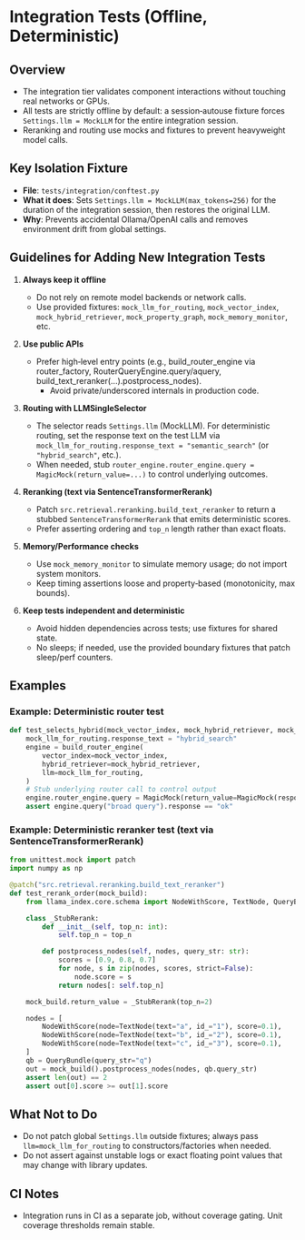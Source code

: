 # Integration Tests (Offline, Deterministic)

## Overview

- The integration tier validates component interactions without touching real networks or GPUs.
- All tests are strictly offline by default: a session‑autouse fixture forces `Settings.llm = MockLLM` for the entire integration session.
- Reranking and routing use mocks and fixtures to prevent heavyweight model calls.

## Key Isolation Fixture

- **File**: `tests/integration/conftest.py`
- **What it does**: Sets `Settings.llm = MockLLM(max_tokens=256)` for the duration of the integration session, then restores the original LLM.
- **Why**: Prevents accidental Ollama/OpenAI calls and removes environment drift from global settings.

## Guidelines for Adding New Integration Tests

1) **Always keep it offline**
   - Do not rely on remote model backends or network calls.
   - Use provided fixtures: `mock_llm_for_routing`, `mock_vector_index`, `mock_hybrid_retriever`, `mock_property_graph`, `mock_memory_monitor`, etc.

2) **Use public APIs**

   - Prefer high‑level entry points (e.g., build_router_engine via router_factory, RouterQueryEngine.query/aquery, build_text_reranker(...).postprocess_nodes).
     - Avoid private/underscored internals in production code.

3) **Routing with LLMSingleSelector**
   - The selector reads `Settings.llm` (MockLLM). For deterministic routing, set the response text on the test LLM via `mock_llm_for_routing.response_text = "semantic_search"` (or `"hybrid_search"`, etc.).
   - When needed, stub `router_engine.router_engine.query = MagicMock(return_value=...)` to control underlying outcomes.

4) **Reranking (text via SentenceTransformerRerank)**
   - Patch `src.retrieval.reranking.build_text_reranker` to return a stubbed `SentenceTransformerRerank` that emits deterministic scores.
   - Prefer asserting ordering and `top_n` length rather than exact floats.

5) **Memory/Performance checks**
   - Use `mock_memory_monitor` to simulate memory usage; do not import system monitors.
   - Keep timing assertions loose and property‑based (monotonicity, max bounds).

6) **Keep tests independent and deterministic**
   - Avoid hidden dependencies across tests; use fixtures for shared state.
   - No sleeps; if needed, use the provided boundary fixtures that patch sleep/perf counters.

## Examples

### Example: Deterministic router test

```python
def test_selects_hybrid(mock_vector_index, mock_hybrid_retriever, mock_llm_for_routing):
    mock_llm_for_routing.response_text = "hybrid_search"
    engine = build_router_engine(
        vector_index=mock_vector_index,
        hybrid_retriever=mock_hybrid_retriever,
        llm=mock_llm_for_routing,
    )
    # Stub underlying router call to control output
    engine.router_engine.query = MagicMock(return_value=MagicMock(response="ok"))
    assert engine.query("broad query").response == "ok"
```

### Example: Deterministic reranker test (text via SentenceTransformerRerank)

```python
from unittest.mock import patch
import numpy as np

@patch("src.retrieval.reranking.build_text_reranker")
def test_rerank_order(mock_build):
    from llama_index.core.schema import NodeWithScore, TextNode, QueryBundle

    class _StubRerank:
        def __init__(self, top_n: int):
            self.top_n = top_n

        def postprocess_nodes(self, nodes, query_str: str):
            scores = [0.9, 0.8, 0.7]
            for node, s in zip(nodes, scores, strict=False):
                node.score = s
            return nodes[: self.top_n]

    mock_build.return_value = _StubRerank(top_n=2)

    nodes = [
        NodeWithScore(node=TextNode(text="a", id_="1"), score=0.1),
        NodeWithScore(node=TextNode(text="b", id_="2"), score=0.1),
        NodeWithScore(node=TextNode(text="c", id_="3"), score=0.1),
    ]
    qb = QueryBundle(query_str="q")
    out = mock_build().postprocess_nodes(nodes, qb.query_str)
    assert len(out) == 2
    assert out[0].score >= out[1].score
```

## What Not to Do

- Do not patch global `Settings.llm` outside fixtures; always pass `llm=mock_llm_for_routing` to constructors/factories when needed.
- Do not assert against unstable logs or exact floating point values that may change with library updates.

## CI Notes

- Integration runs in CI as a separate job, without coverage gating. Unit coverage thresholds remain stable.
